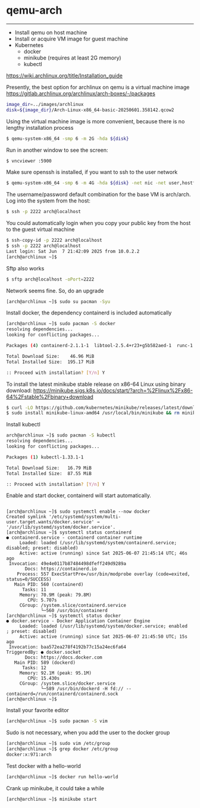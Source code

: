 # qemu-arch

---

- Install qemu on host machine
- Install or acquire VM image for guest machine
- Kubernetes
    - docker
    - minikube (requires at least 2G memory)
    - kubectl



https://wiki.archlinux.org/title/Installation_guide

Presently, the best option for archlinux on qemu is a virtual machine image https://gitlab.archlinux.org/archlinux/arch-boxes/-/packages


```bash
image_dir=../images/archlinux
disk=${image_dir}/Arch-Linux-x86_64-basic-20250601.358142.qcow2
```

Using the virtual machine image is more convenient, because there is no lengthy installation process
```bash
$ qemu-system-x86_64 -smp 6 -m 2G -hda ${disk}
```
Run in another window to see the screen:
```bash
$ vncviewer :5900
```
Make sure openssh is installed, if you want to ssh to the user network
```bash
$ qemu-system-x86_64 -smp 6 -m 4G -hda ${disk} -net nic -net user,hostfwd=tcp::2222-:22
```
The username/password default  combination for the base VM is arch/arch. Log into the system from the host:

```bash
$ ssh -p 2222 arch@localhost
```
You could automatically login when you copy your public key from the host to the guest virtual machine
```bash
$ ssh-copy-id -p 2222 arch@localhost
$ ssh -p 2222 arch@localhost
Last login: Sat Jun  7 21:42:09 2025 from 10.0.2.2
[arch@archlinux ~]$ 

```
Sftp also works

```bash
$ sftp arch@localhost -oPort=2222
```

Network seems fine. So, do an upgrade

```bash
[arch@archlinux ~]$ sudo su pacman -Syu
```


Install docker, the dependency  containerd is included automatically

```bash
[arch@archlinux ~]$ sudo pacman -S docker
resolving dependencies...
looking for conflicting packages...

Packages (4) containerd-2.1.1-1  libtool-2.5.4+r23+g5b582aed-1  runc-1.3.0-1  docker-1:28.2.0-1

Total Download Size:    46.96 MiB
Total Installed Size:  195.17 MiB

:: Proceed with installation? [Y/n] Y

```




To install the latest minikube stable release on x86-64 Linux using binary download:
https://minikube.sigs.k8s.io/docs/start/?arch=%2Flinux%2Fx86-64%2Fstable%2Fbinary+download
```bash
$ curl -LO https://github.com/kubernetes/minikube/releases/latest/download/minikube-linux-amd64
$ sudo install minikube-linux-amd64 /usr/local/bin/minikube && rm minikube-linux-amd64
```

Install kubectl

```bash
arch@archlinux ~]$ sudo pacman -S kubectl
resolving dependencies...
looking for conflicting packages...

Packages (1) kubectl-1.33.1-1

Total Download Size:   16.79 MiB
Total Installed Size:  87.55 MiB

:: Proceed with installation? [Y/n] Y
```
Enable and start docker, containerd will start automatically.

```

[arch@archlinux ~]$ sudo systemctl enable --now docker
Created symlink '/etc/systemd/system/multi-user.target.wants/docker.service' → '/usr/lib/systemd/system/docker.service'.
[arch@archlinux ~]$ systemctl status containerd
● containerd.service - containerd container runtime
     Loaded: loaded (/usr/lib/systemd/system/containerd.service; 
disabled; preset: disabled)
     Active: active (running) since Sat 2025-06-07 21:45:14 UTC; 46s ago
 Invocation: 49e4e0117b87484498dfeff249d9289a
       Docs: https://containerd.io
    Process: 557 ExecStartPre=/usr/bin/modprobe overlay (code=exited, status=0/SUCCESS)
   Main PID: 560 (containerd)
      Tasks: 11
     Memory: 70.9M (peak: 79.8M)
        CPU: 5.707s
     CGroup: /system.slice/containerd.service
             └─560 /usr/bin/containerd
[arch@archlinux ~]$ systemctl status docker
● docker.service - Docker Application Container Engine
     Loaded: loaded (/usr/lib/systemd/system/docker.service; enabled
; preset: disabled)
     Active: active (running) since Sat 2025-06-07 21:45:50 UTC; 15s ago
 Invocation: baa572ea278f4192b77c15a24ec6fa64
TriggeredBy: ● docker.socket
       Docs: https://docs.docker.com
   Main PID: 589 (dockerd)
      Tasks: 12
     Memory: 92.1M (peak: 95.1M)
        CPU: 15.430s
     CGroup: /system.slice/docker.service
             └─589 /usr/bin/dockerd -H fd:// --containerd=/run/containerd/containerd.sock
[arch@archlinux ~]$ 

```

Install your favorite editor

```bash
[arch@archlinux ~]$ sudo pacman -S vim
```
Sudo is not necessary, when you add the user to the docker group
```bash
[arch@archlinux ~]$ sudo vim /etc/group
[arch@archlinux ~]$ grep docker /etc/group
docker:x:971:arch
```


Test docker with a hello-world

```bash
[arch@archlinux ~]$ docker run hello-world
```

Crank up minikube, it could take a while
```bash
[arch@archlinux ~]$ minikube start
```








